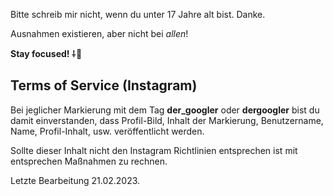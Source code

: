 Bitte schreib mir nicht, wenn du unter 17 Jahre alt bist. Danke.

Ausnahmen existieren, aber nicht bei *allen*!

**Stay focused! ⸸👿**

## Terms of Service (Instagram)

Bei jeglicher Markierung mit dem Tag **der_googler** oder **dergoogler**
bist du damit einverstanden, dass Profil-Bild, Inhalt der Markierung, Benutzername, Name, Profil-Inhalt, usw. veröffentlicht werden.

Sollte dieser Inhalt nicht den Instagram Richtlinien entsprechen ist mit entsprechen Maßnahmen zu rechnen.


Letzte Bearbeitung 21.02.2023.
